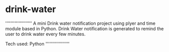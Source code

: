 # drink-water

''''''''''''''''''''
A mini Drink water notification project using plyer and time module based in Python. 
Drink Water notification is generated to remind the user to drink water every few minutes.


Tech used: Python
''''''''''''''''''
     
